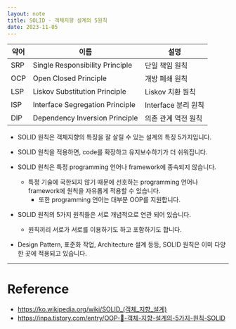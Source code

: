 ```yaml
---
layout: note
title: SOLID - 객체지향 설계의 5원칙
date: 2023-11-05
---
```





| 약어 | 이름 | 설명 |
| --- | --- | --- |
| SRP | Single Responsibility Principle | 단일 책임 원칙 |
| OCP | Open Closed Principle | 개방 폐쇄 원칙 |
| LSP | Liskov Substitution Principle | Liskov 치환 원칙 |
| ISP | Interface Segregation Principle | Interface 분리 원칙 |
| DIP | Dependency Inversion Principle | 의존 관계 역전 원칙 |

- SOLID 원칙은 객체지향의 특징을 잘 살릴 수 있는 설계의 특징 5가지입니다.
- SOLID 원칙을 적용하면, code를 확장하고 유지보수하기가 더 쉬워집니다.

- SOLID 원칙은 특정 programming 언어나 framework에 종속되지 않습니다.
    - 특정 기술에 국한되지 않기 때문에 선호하는 programming 언어나 framework에 원칙을 자유롭게 적용할 수 있습니다.
        - 또한 programming 언어는 대부분 OOP를 지원합니다.

- SOLID 원칙의 5가지 원칙들은 서로 개념적으로 연관 되어 있습니다.
    - 원칙끼리 서로가 서로를 이용하기도 하고 포함하기도 합니다.

- Design Pattern, 표준화 작업, Architecture 설계 등등, SOLID 원칙은 이미 다양한 곳에 적용되고 있습니다.




---




# Reference

- <https://ko.wikipedia.org/wiki/SOLID_(객체_지향_설계)>
- <https://inpa.tistory.com/entry/OOP-💠-객체-지향-설계의-5가지-원칙-SOLID>
